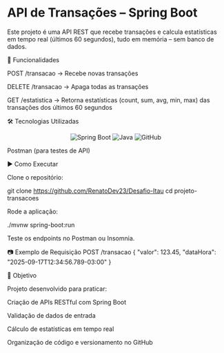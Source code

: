  <h1>API de Transações – Spring Boot</h1>

Este projeto é uma API REST que recebe transações e calcula estatísticas em tempo real (últimos 60 segundos), tudo em memória – sem banco de dados.

🚀 Funcionalidades

POST /transacao → Recebe novas transações

DELETE /transacao → Apaga todas as transações

GET /estatistica → Retorna estatísticas (count, sum, avg, min, max) das transações dos últimos 60 segundos

🛠️ Tecnologias Utilizadas

<p align="center">
  <img alt="Spring Boot" src="https://img.shields.io/badge/SpringBoot-6DB33F?style=for-the-badge&logo=springboot&logoColor=white"/>
  <img alt="Java" src="https://img.shields.io/badge/Java-ED8B00?style=for-the-badge&logo=openjdk&logoColor=white"/>
  <img alt="GitHub" src="https://img.shields.io/badge/GitHub-100000?style=for-the-badge&logo=github&logoColor=white"/>
</p>

Postman (para testes de API)

▶️ Como Executar

Clone o repositório:

git clone https://github.com/RenatoDev23/Desafio-Itau
cd projeto-transacoes


Rode a aplicação:

./mvnw spring-boot:run


Teste os endpoints no Postman ou Insomnia.

📷 Exemplo de Requisição
POST /transacao
{
  "valor": 123.45,
  "dataHora": "2025-09-17T12:34:56.789-03:00"
}

📌 Objetivo

Projeto desenvolvido para praticar:

Criação de APIs RESTful com Spring Boot

Validação de dados de entrada

Cálculo de estatísticas em tempo real

Organização de código e versionamento no GitHub
